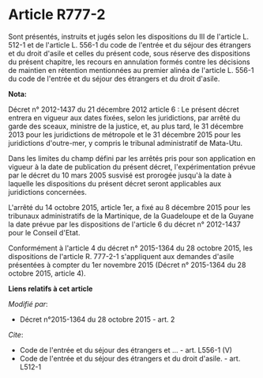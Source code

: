 # Article R777-2

Sont présentés, instruits et jugés selon les dispositions du III de l'article L. 512-1 et de l'article L. 556-1 du code de
l'entrée et du séjour des étrangers et du droit d'asile et celles du présent code, sous réserve des dispositions du présent
chapitre, les recours en annulation formés contre les décisions de maintien en rétention mentionnées au premier alinéa de
l'article L. 556-1 du code de l'entrée et du séjour des étrangers et du droit d'asile.

**Nota:**

Décret n° 2012-1437 du 21 décembre 2012 article 6 : Le présent décret entrera en vigueur aux dates fixées, selon les
juridictions, par arrêté du garde des sceaux, ministre de la justice, et, au plus tard, le 31 décembre 2013 pour les
juridictions de métropole et le 31 décembre 2015 pour les juridictions d'outre-mer, y compris le tribunal administratif de
Mata-Utu.

Dans les limites du champ défini par les arrêtés pris pour son application en vigueur à la date de publication du présent
décret, l'expérimentation prévue par le décret du 10 mars 2005 susvisé est prorogée jusqu'à la date à laquelle les
dispositions du présent décret seront applicables aux juridictions concernées.

L'arrêté du 14 octobre 2015, article 1er, a fixé au 8 décembre 2015 pour les tribunaux administratifs de la Martinique, de la
Guadeloupe et de la Guyane la date prévue par les dispositions de l'article 6 du décret n° 2012-1437 pour le Conseil d'Etat.

Conformément à l'article 4 du décret n° 2015-1364 du 28 octobre 2015, les dispositions de l'article R. 777-2-1 s'appliquent
aux demandes d'asile présentées à compter du 1er novembre 2015 (Décret n° 2015-1364 du 28 octobre 2015, article 4).

**Liens relatifs à cet article**

_Modifié par_:

  - Décret n°2015-1364 du 28 octobre 2015 - art. 2

_Cite_:

  - Code de l'entrée et du séjour des étrangers et ... - art. L556-1 (V)
  - Code de l'entrée et du séjour des étrangers et du droit d'asile. - art. L512-1
